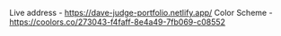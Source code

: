 
Live address - https://dave-judge-portfolio.netlify.app/
Color Scheme - https://coolors.co/273043-f4faff-8e4a49-7fb069-c08552